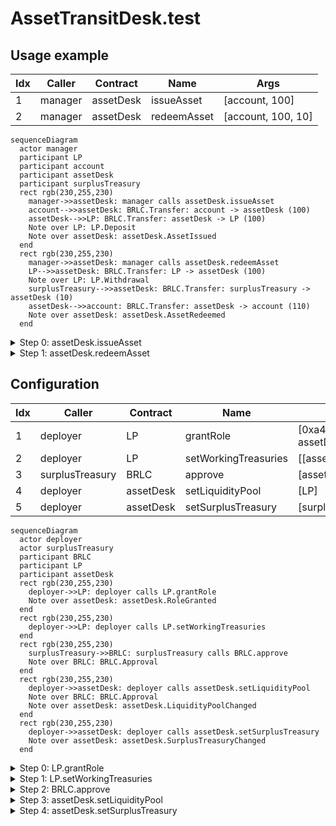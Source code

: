 # AssetTransitDesk.test

## Usage example

| Idx | Caller | Contract | Name | Args |
| --- | ------ | -------- | ---- | ---- |
| 1 | manager | assetDesk | issueAsset | [account, 100] |
| 2 | manager | assetDesk | redeemAsset | [account, 100, 10] |

```mermaid
sequenceDiagram
  actor manager
  participant LP
  participant account
  participant assetDesk
  participant surplusTreasury
  rect rgb(230,255,230)
    manager->>assetDesk: manager calls assetDesk.issueAsset
    account-->>assetDesk: BRLC.Transfer: account -> assetDesk (100)
    assetDesk-->>LP: BRLC.Transfer: assetDesk -> LP (100)
    Note over LP: LP.Deposit
    Note over assetDesk: assetDesk.AssetIssued
  end
  rect rgb(230,255,230)
    manager->>assetDesk: manager calls assetDesk.redeemAsset
    LP-->>assetDesk: BRLC.Transfer: LP -> assetDesk (100)
    Note over LP: LP.Withdrawal
    surplusTreasury-->>assetDesk: BRLC.Transfer: surplusTreasury -> assetDesk (10)
    assetDesk-->>account: BRLC.Transfer: assetDesk -> account (110)
    Note over assetDesk: assetDesk.AssetRedeemed
  end
```

<details>
<summary>Step 0: assetDesk.issueAsset</summary>

- **type**: methodCall
- **caller**: manager
- **args**: `{
  "buyer": "account",
  "principalAmount": "100"
}`

**Events**

| # | Contract | Event | Args |
| - | -------- | ----- | ---- |
| 1 | BRLC | Transfer | `[account, assetDesk, 100]` |
| 2 | BRLC | Transfer | `[assetDesk, LP, 100]` |
| 3 | LP | Deposit | `[100]` |
| 4 | assetDesk | AssetIssued | `[account, 100]` |

**Balances**

**Token:** BRLC
| Holder | Balance |
| ------ | ------- |
| assetDesk | 0 |
| LP | 10100 |
| BRLC | 0 |
| deployer | 0 |
| manager | 0 |
| account | 9900 |
| surplusTreasury | 10000 |
| pauser | 0 |
| stranger | 0 |



</details>
<details>
<summary>Step 1: assetDesk.redeemAsset</summary>

- **type**: methodCall
- **caller**: manager
- **args**: `{
  "buyer": "account",
  "principalAmount": "100",
  "netYieldAmount": "10"
}`

**Events**

| # | Contract | Event | Args |
| - | -------- | ----- | ---- |
| 1 | BRLC | Transfer | `[LP, assetDesk, 100]` |
| 2 | LP | Withdrawal | `[100, 0]` |
| 3 | BRLC | Transfer | `[surplusTreasury, assetDesk, 10]` |
| 4 | BRLC | Transfer | `[assetDesk, account, 110]` |
| 5 | assetDesk | AssetRedeemed | `[account, 100, 10]` |

**Balances**

**Token:** BRLC
| Holder | Balance |
| ------ | ------- |
| assetDesk | 0 |
| LP | 10000 |
| BRLC | 0 |
| deployer | 0 |
| manager | 0 |
| account | 10010 |
| surplusTreasury | 9990 |
| pauser | 0 |
| stranger | 0 |



</details>

## Configuration

| Idx | Caller | Contract | Name | Args |
| --- | ------ | -------- | ---- | ---- |
| 1 | deployer | LP | grantRole | [0xa4980720..5693c21775, assetDesk] |
| 2 | deployer | LP | setWorkingTreasuries | [[assetDesk]] |
| 3 | surplusTreasury | BRLC | approve | [assetDesk, 10000] |
| 4 | deployer | assetDesk | setLiquidityPool | [LP] |
| 5 | deployer | assetDesk | setSurplusTreasury | [surplusTreasury] |

```mermaid
sequenceDiagram
  actor deployer
  actor surplusTreasury
  participant BRLC
  participant LP
  participant assetDesk
  rect rgb(230,255,230)
    deployer->>LP: deployer calls LP.grantRole
    Note over assetDesk: assetDesk.RoleGranted
  end
  rect rgb(230,255,230)
    deployer->>LP: deployer calls LP.setWorkingTreasuries
  end
  rect rgb(230,255,230)
    surplusTreasury->>BRLC: surplusTreasury calls BRLC.approve
    Note over BRLC: BRLC.Approval
  end
  rect rgb(230,255,230)
    deployer->>assetDesk: deployer calls assetDesk.setLiquidityPool
    Note over BRLC: BRLC.Approval
    Note over assetDesk: assetDesk.LiquidityPoolChanged
  end
  rect rgb(230,255,230)
    deployer->>assetDesk: deployer calls assetDesk.setSurplusTreasury
    Note over assetDesk: assetDesk.SurplusTreasuryChanged
  end
```

<details>
<summary>Step 0: LP.grantRole</summary>

- **type**: methodCall
- **caller**: deployer
- **args**: `{
  "role": "0xa4980720..5693c21775",
  "account": "assetDesk"
}`

**Events**

| # | Contract | Event | Args |
| - | -------- | ----- | ---- |
| 1 | assetDesk | RoleGranted | `[0xa4980720..5693c21775, assetDesk, deployer]` |

**Balances**

**Token:** BRLC
| Holder | Balance |
| ------ | ------- |
| assetDesk | 0 |
| LP | 0 |
| BRLC | 0 |
| deployer | 0 |
| manager | 0 |
| account | 0 |
| surplusTreasury | 0 |



</details>
<details>
<summary>Step 1: LP.setWorkingTreasuries</summary>

- **type**: methodCall
- **caller**: deployer
- **args**: `{
  "newWorkingTreasuries": "[assetDesk]"
}`

**Events**

_No events_

**Balances**

**Token:** BRLC
| Holder | Balance |
| ------ | ------- |
| assetDesk | 0 |
| LP | 0 |
| BRLC | 0 |
| deployer | 0 |
| manager | 0 |
| account | 0 |
| surplusTreasury | 0 |



</details>
<details>
<summary>Step 2: BRLC.approve</summary>

- **type**: methodCall
- **caller**: surplusTreasury
- **args**: `{
  "spender": "assetDesk",
  "value": "10000"
}`

**Events**

| # | Contract | Event | Args |
| - | -------- | ----- | ---- |
| 1 | BRLC | Approval | `[surplusTreasury, assetDesk, 10000]` |

**Balances**

**Token:** BRLC
| Holder | Balance |
| ------ | ------- |
| assetDesk | 0 |
| LP | 0 |
| BRLC | 0 |
| deployer | 0 |
| manager | 0 |
| account | 0 |
| surplusTreasury | 0 |



</details>
<details>
<summary>Step 3: assetDesk.setLiquidityPool</summary>

- **type**: methodCall
- **caller**: deployer
- **args**: `{
  "newLiquidityPool": "LP"
}`

**Events**

| # | Contract | Event | Args |
| - | -------- | ----- | ---- |
| 1 | BRLC | Approval | `[assetDesk, LP, 1157920892..3129639935]` |
| 2 | assetDesk | LiquidityPoolChanged | `[LP, ZERO_ADDR]` |

**Balances**

**Token:** BRLC
| Holder | Balance |
| ------ | ------- |
| assetDesk | 0 |
| LP | 0 |
| BRLC | 0 |
| deployer | 0 |
| manager | 0 |
| account | 0 |
| surplusTreasury | 0 |



</details>
<details>
<summary>Step 4: assetDesk.setSurplusTreasury</summary>

- **type**: methodCall
- **caller**: deployer
- **args**: `{
  "newSurplusTreasury": "surplusTreasury"
}`

**Events**

| # | Contract | Event | Args |
| - | -------- | ----- | ---- |
| 1 | assetDesk | SurplusTreasuryChanged | `[surplusTreasury, ZERO_ADDR]` |

**Balances**

**Token:** BRLC
| Holder | Balance |
| ------ | ------- |
| assetDesk | 0 |
| LP | 0 |
| BRLC | 0 |
| deployer | 0 |
| manager | 0 |
| account | 0 |
| surplusTreasury | 0 |



</details>


